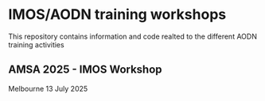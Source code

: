 # IMOS/AODN training workshops

This repository contains information and code realted to the different AODN training activities

## AMSA 2025 - IMOS Workshop  

Melbourne 13 July 2025


